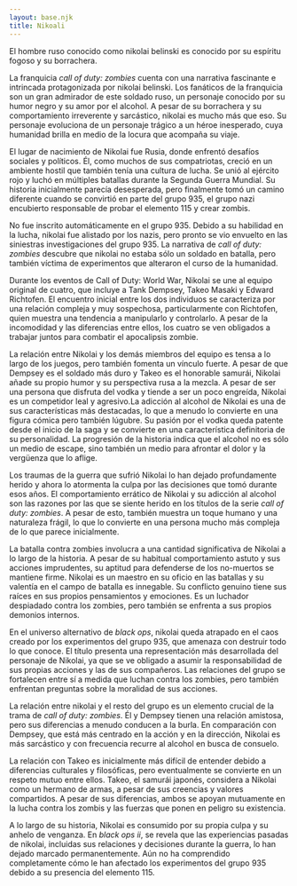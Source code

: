 ```yaml
---
layout: base.njk
title: Nikoali
---
```


El hombre ruso conocido como nikolai belinski es conocido por su espíritu fogoso y su borrachera. 
 
 La franquicia *call of duty: zombies* cuenta con una narrativa fascinante e intrincada protagonizada por nikolai belinski. Los fanáticos de la franquicia son un gran admirador de este soldado ruso, un personaje conocido por su humor negro y su amor por el alcohol. A pesar de su borrachera y su comportamiento irreverente y sarcástico, nikolai es mucho más que eso. Su personaje evoluciona de un personaje trágico a un héroe inesperado, cuya humanidad brilla en medio de la locura que acompaña su viaje. 
 
 
 
 El lugar de nacimiento de Nikolai fue Rusia, donde enfrentó desafíos sociales y políticos. Él, como muchos de sus compatriotas, creció en un ambiente hostil que también tenía una cultura de lucha. Se unió al ejército rojo y luchó en múltiples batallas durante la Segunda Guerra Mundial. Su historia inicialmente parecía desesperada, pero finalmente tomó un camino diferente cuando se convirtió en parte del grupo 935, el grupo nazi encubierto responsable de probar el elemento 115 y crear zombis. 
 
 No fue inscrito automáticamente en el grupo 935. Debido a su habilidad en la lucha, nikolai fue alistado por los nazis, pero pronto se vio envuelto en las siniestras investigaciones del grupo 935. La narrativa de *call of duty: zombies* descubre que nikolai no estaba sólo un soldado en batalla, pero también víctima de experimentos que alteraron el curso de la humanidad. 
 
 
 
 Durante los eventos de Call of Duty: World War, Nikolai se une al equipo original de cuatro, que incluye a Tank Dempsey, Takeo Masaki y Edward Richtofen. El encuentro inicial entre los dos individuos se caracteriza por una relación compleja y muy sospechosa, particularmente con Richtofen, quien muestra una tendencia a manipularlo y controlarlo. A pesar de la incomodidad y las diferencias entre ellos, los cuatro se ven obligados a trabajar juntos para combatir el apocalipsis zombie. 
 
 La relación entre Nikolai y los demás miembros del equipo es tensa a lo largo de los juegos, pero también fomenta un vínculo fuerte. A pesar de que Dempsey es el soldado más duro y Takeo es el honorable samurái, Nikolai añade su propio humor y su perspectiva rusa a la mezcla. A pesar de ser una persona que disfruta del vodka y tiende a ser un poco engreída, Nikolai es un competidor leal y agresivo.La adicción al alcohol de Nikolai es una de sus características más destacadas, lo que a menudo lo convierte en una figura cómica pero también lúgubre. Su pasión por el vodka queda patente desde el inicio de la saga y se convierte en una característica definitoria de su personalidad. La progresión de la historia indica que el alcohol no es sólo un medio de escape, sino también un medio para afrontar el dolor y la vergüenza que lo aflige. 
 
 Los traumas de la guerra que sufrió Nikolai lo han dejado profundamente herido y ahora lo atormenta la culpa por las decisiones que tomó durante esos años. El comportamiento errático de Nikolai y su adicción al alcohol son las razones por las que se siente herido en los títulos de la serie *call of duty: zombies*. A pesar de esto, también muestra un toque humano y una naturaleza frágil, lo que lo convierte en una persona mucho más compleja de lo que parece inicialmente. 
 
 
 
 La batalla contra zombies involucra a una cantidad significativa de Nikolai a lo largo de la historia. A pesar de su habitual comportamiento astuto y sus acciones imprudentes, su aptitud para defenderse de los no-muertos se mantiene firme. Nikolai es un maestro en su oficio en las batallas y su valentía en el campo de batalla es innegable. Su conflicto genuino tiene sus raíces en sus propios pensamientos y emociones. Es un luchador despiadado contra los zombies, pero también se enfrenta a sus propios demonios internos. 
 
 En el universo alternativo de *black ops*, nikolai queda atrapado en el caos creado por los experimentos del grupo 935, que amenaza con destruir todo lo que conoce. El título presenta una representación más desarrollada del personaje de Nikolai, ya que se ve obligado a asumir la responsabilidad de sus propias acciones y las de sus compañeros. Las relaciones del grupo se fortalecen entre sí a medida que luchan contra los zombies, pero también enfrentan preguntas sobre la moralidad de sus acciones. 
 
 
 
 La relación entre nikolai y el resto del grupo es un elemento crucial de la trama de *call of duty: zombies*. Él y Dempsey tienen una relación amistosa, pero sus diferencias a menudo conducen a la burla. En comparación con Dempsey, que está más centrado en la acción y en la dirección, Nikolai es más sarcástico y con frecuencia recurre al alcohol en busca de consuelo. 
 
 La relación con Takeo es inicialmente más difícil de entender debido a diferencias culturales y filosóficas, pero eventualmente se convierte en un respeto mutuo entre ellos. Takeo, el samurái japonés, considera a Nikolai como un hermano de armas, a pesar de sus creencias y valores compartidos. A pesar de sus diferencias, ambos se apoyan mutuamente en la lucha contra los zombis y las fuerzas que ponen en peligro su existencia. 
 
 
 
 A lo largo de su historia, Nikolai es consumido por su propia culpa y su anhelo de venganza. En *black ops ii*, se revela que las experiencias pasadas de nikolai, incluidas sus relaciones y decisiones durante la guerra, lo han dejado marcado permanentemente. Aún no ha comprendido completamente cómo le han afectado los experimentos del grupo 935 debido a su presencia del elemento 115.
